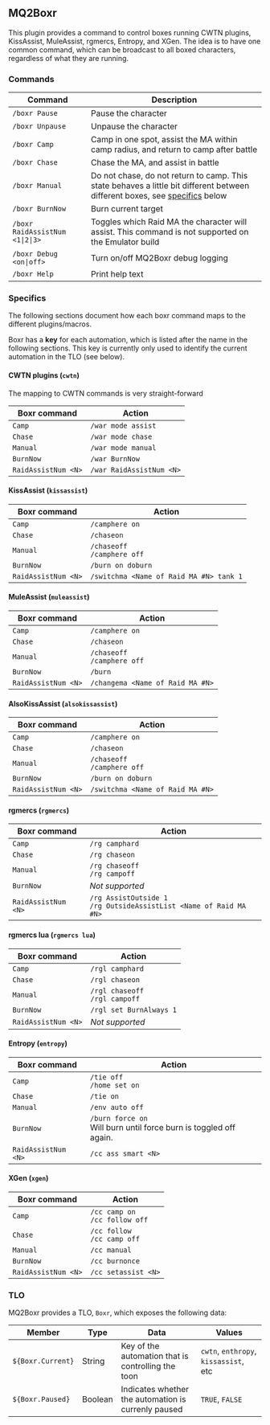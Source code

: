## MQ2Boxr

This plugin provides a command to control boxes running CWTN plugins,
KissAssist, MuleAssist, rgmercs, Entropy, and XGen. The idea is to have one common command,
which can be broadcast to all boxed characters, regardless of what they are 
running.

### Commands

| Command                         | Description
|---------------------------------|-------------
| `/boxr Pause`                   | Pause the character
| `/boxr Unpause`                 | Unpause the character
| `/boxr Camp`                    | Camp in one spot, assist the MA within camp radius, and return to camp after battle
| `/boxr Chase`                   | Chase the MA, and assist in battle
| `/boxr Manual`                  | Do not chase, do not return to camp. This state behaves a little bit different between different boxes, see [specifics](#specifics) below
| `/boxr BurnNow`                 | Burn current target
| `/boxr RaidAssistNum <1\|2\|3>` | Toggles which Raid MA the character will assist. This command is not supported on the Emulator build
| `/boxr Debug <on\|off>`         | Turn on/off MQ2Boxr debug logging
| `/boxr Help`                    | Print help text

### Specifics

The following sections document how each boxr command maps to the different
plugins/macros.

Boxr has a **key** for each automation, which is listed after the name in the following
sections. This key is currently only used to identify the current automation in the
TLO (see below).

#### CWTN plugins (`cwtn`)

The mapping to CWTN commands is very straight-forward

| Boxr command         | Action
|----------------------|-------------
| `Camp`               | `/war mode assist`
| `Chase`              | `/war mode chase`
| `Manual`             | `/war mode manual`
| `BurnNow`            | `/war BurnNow`
| `RaidAssistNum <N>`  | `/war RaidAssistNum <N>`

#### KissAssist (`kissassist`)

| Boxr command         | Action
|----------------------|-------------
| `Camp`               | `/camphere on`
| `Chase`              | `/chaseon`
| `Manual`             | `/chaseoff` <br/> `/camphere off`
| `BurnNow`            | `/burn on doburn`
| `RaidAssistNum <N>`  | `/switchma <Name of Raid MA #N> tank 1`

#### MuleAssist (`muleassist`)

| Boxr command         | Action
|----------------------|-------------
| `Camp`               | `/camphere on`
| `Chase`              | `/chaseon`
| `Manual`             | `/chaseoff` <br/> `/camphere off`
| `BurnNow`            | `/burn`
| `RaidAssistNum <N>`  | `/changema <Name of Raid MA #N>`

#### AlsoKissAssist (`alsokissassist`)

| Boxr command         | Action
|----------------------|-------------
| `Camp`               | `/camphere on`
| `Chase`              | `/chaseon`
| `Manual`             | `/chaseoff` <br/> `/camphere off`
| `BurnNow`            | `/burn on doburn`
| `RaidAssistNum <N>`  | `/switchma <Name of Raid MA #N>`

#### rgmercs (`rgmercs`)

| Boxr command         | Action
|----------------------|-------------
| `Camp`               | `/rg camphard`
| `Chase`              | `/rg chaseon`
| `Manual`             | `/rg chaseoff`<br/>`/rg campoff`
| `BurnNow`            | *Not supported*
| `RaidAssistNum <N>`  | `/rg AssistOutside 1`<br />`/rg OutsideAssistList <Name of Raid MA #N>`

#### rgmercs lua (`rgmercs lua`)

| Boxr command         | Action
|----------------------|-------------
| `Camp`               | `/rgl camphard`
| `Chase`              | `/rgl chaseon`
| `Manual`             | `/rgl chaseoff`<br/>`/rgl campoff`
| `BurnNow`            | `/rgl set BurnAlways 1`
| `RaidAssistNum <N>`  | *Not supported*

#### Entropy (`entropy`)

| Boxr command         | Action
|----------------------|-------------
| `Camp`               | `/tie off` <br/>`/home set on`
| `Chase`              | `/tie on`
| `Manual`             | `/env auto off`
| `BurnNow`            | `/burn force on`<br/>Will burn until force burn is toggled off again.
| `RaidAssistNum <N>`  | `/cc ass smart <N>`

#### XGen (`xgen`)

| Boxr command         | Action
|----------------------|-------------
| `Camp`               | `/cc camp on` <br/>`/cc follow off`
| `Chase`              | `/cc follow` <br/>`/cc camp off`
| `Manual`             | `/cc manual`
| `BurnNow`            | `/cc burnonce`
| `RaidAssistNum <N>`  | `/cc setassist <N>`

### TLO

MQ2Boxr provides a TLO, `Boxr`, which exposes the following data:

| Member               | Type    |Data                                                 | Values
|----------------------|---------|-----------------------------------------------------|--------------
| `${Boxr.Current}`    | String  | Key of the automation that is controlling the toon  | `cwtn`, `enthropy`, `kissassist`, etc
| `${Boxr.Paused}`     | Boolean | Indicates whether the automation is currenly paused | `TRUE`, `FALSE`

